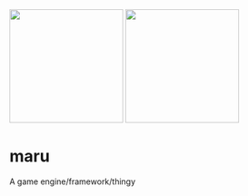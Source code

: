 <img width="200" src="https://user-images.githubusercontent.com/35193341/210105388-4e211abe-d68a-46d3-82eb-74e9291cbc8d.png#gh-dark-mode-only"/>
<img width="200" src="https://user-images.githubusercontent.com/35193341/210105498-2428b669-eea8-499a-b89b-e9cdebca3cf3.png#gh-light-mode-only"/>

# maru
A game engine/framework/thingy
